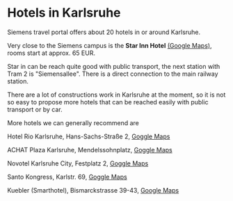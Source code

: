 # Hotels in Karlsruhe
Siemens travel portal offers about 20 hotels in or around Karlsruhe.

Very close to the Siemens campus is the **Star Inn Hotel** [(Google Maps)](https://www.google.de/maps/place/Star+Inn+Hotel+Karlsruhe+Siemensallee,+by+Comfort/@49.0279214,8.3478035,17.76z/data=!4m8!3m7!1s0x4797072ee79c7707:0x1c8ac9431661ecf8!5m2!4m1!1i2!8m2!3d49.0289!4d8.348786), rooms start at approx. 65 EUR.

Star in can be reach quite good with public transport, the next station with Tram 2 is "Siemensallee". There is a direct connection to the main railway station.

There are a lot of constructions work in Karlsruhe at the moment, so it is not so easy to propose more hotels that can be reached easily with public transport or by car.

More hotels we can generally recommend are

Hotel Rio Karlsruhe, Hans-Sachs-Straße 2, [Goggle Maps](https://www.google.de/maps/place/Hotel+Rio+Karlsruhe/@49.0096896,8.384805,18z/data=!4m18!1m9!3m8!1s0x47970657f6ecc0d5:0xbbef412298d9e534!2sHotel+Rio+Karlsruhe!5m2!4m1!1i2!8m2!3d49.009634!4d8.386232!3m7!1s0x47970657f6ecc0d5:0xbbef412298d9e534!5m2!4m1!1i2!8m2!3d49.009634!4d8.386232)

ACHAT Plaza Karlsruhe, Mendelssohnplatz, [Goggle Maps](https://www.google.de/maps/place/ACHAT+Plaza+Karlsruhe/@49.0054351,8.4085749,18z/data=!4m8!3m7!1s0x4797bd593a740517:0x7376ebcc03dc23f0!5m2!4m1!1i2!8m2!3d49.0057084!4d8.4098694)

Novotel Karlsruhe City, Festplatz 2, [Goggle Maps](https://www.google.de/maps/place/Novotel+Hotel+Karlsruhe+City/@49.0033471,8.4005865,18z/data=!4m8!3m7!1s0x47970643e1fb3363:0x685166d3766d5ef3!5m2!4m1!1i2!8m2!3d49.0031595!4d8.4024736)

Santo Kongress, Karlstr. 69, [Goggle Maps](https://www.google.de/maps/place/Hotel+Santo/@49.0010355,8.392186,17z/data=!3m1!4b1!4m8!3m7!1s0x4797065d24dde151:0x6afa13f7d76281db!5m2!4m1!1i2!8m2!3d49.0010355!4d8.39438)

Kuebler (Smarthotel), Bismarckstrasse 39-43, [Google Maps](https://www.google.de/maps/place/AAAA+Hotelwelt+GmbH/@49.0121028,8.3919861,17.75z/data=!4m15!1m6!3m5!1s0x479706513c5fb54d:0xb17e244cebded247!2sParkhaus+-+Hotel+K%C3%BCbler!8m2!3d49.0126432!4d8.3937139!3m7!1s0x4797065139a6630d:0xe59ca154ec1e00cc!5m2!4m1!1i2!8m2!3d49.0128819!4d8.3933049)
